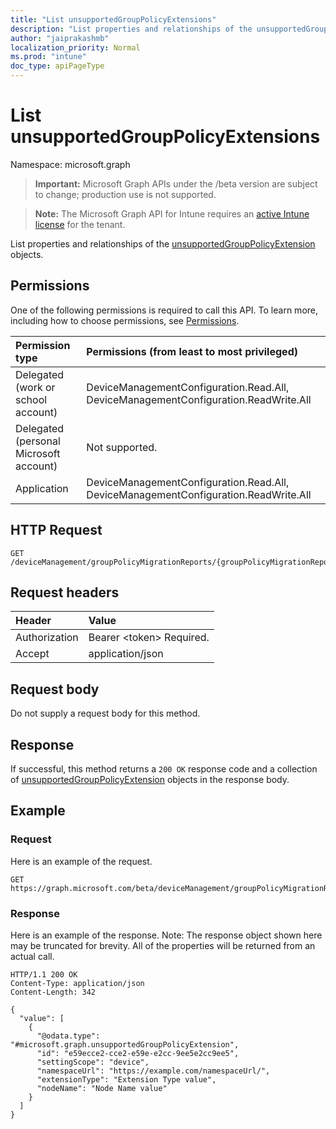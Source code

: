 ```yaml
---
title: "List unsupportedGroupPolicyExtensions"
description: "List properties and relationships of the unsupportedGroupPolicyExtension objects."
author: "jaiprakashmb"
localization_priority: Normal
ms.prod: "intune"
doc_type: apiPageType
---
```


# List unsupportedGroupPolicyExtensions

Namespace: microsoft.graph

> **Important:** Microsoft Graph APIs under the /beta version are subject to change; production use is not supported.

> **Note:** The Microsoft Graph API for Intune requires an [active Intune license](https://go.microsoft.com/fwlink/?linkid=839381) for the tenant.

List properties and relationships of the [unsupportedGroupPolicyExtension](../resources/intune-gpanalyticsservice-unsupportedgrouppolicyextension.md) objects.

## Permissions
One of the following permissions is required to call this API. To learn more, including how to choose permissions, see [Permissions](/graph/permissions-reference).

|Permission type|Permissions (from least to most privileged)|
|:---|:---|
|Delegated (work or school account)|DeviceManagementConfiguration.Read.All, DeviceManagementConfiguration.ReadWrite.All|
|Delegated (personal Microsoft account)|Not supported.|
|Application|DeviceManagementConfiguration.Read.All, DeviceManagementConfiguration.ReadWrite.All|

## HTTP Request
<!-- {
  "blockType": "ignored"
}
-->
``` http
GET /deviceManagement/groupPolicyMigrationReports/{groupPolicyMigrationReportId}/unsupportedGroupPolicyExtensions
```

## Request headers
|Header|Value|
|:---|:---|
|Authorization|Bearer &lt;token&gt; Required.|
|Accept|application/json|

## Request body
Do not supply a request body for this method.

## Response
If successful, this method returns a `200 OK` response code and a collection of [unsupportedGroupPolicyExtension](../resources/intune-gpanalyticsservice-unsupportedgrouppolicyextension.md) objects in the response body.

## Example

### Request
Here is an example of the request.
``` http
GET https://graph.microsoft.com/beta/deviceManagement/groupPolicyMigrationReports/{groupPolicyMigrationReportId}/unsupportedGroupPolicyExtensions
```

### Response
Here is an example of the response. Note: The response object shown here may be truncated for brevity. All of the properties will be returned from an actual call.
``` http
HTTP/1.1 200 OK
Content-Type: application/json
Content-Length: 342

{
  "value": [
    {
      "@odata.type": "#microsoft.graph.unsupportedGroupPolicyExtension",
      "id": "e59ecce2-cce2-e59e-e2cc-9ee5e2cc9ee5",
      "settingScope": "device",
      "namespaceUrl": "https://example.com/namespaceUrl/",
      "extensionType": "Extension Type value",
      "nodeName": "Node Name value"
    }
  ]
}
```
